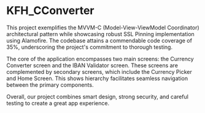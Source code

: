 # KFH_CConverter

This project exemplifies the MVVM-C (Model-View-ViewModel Coordinator) architectural pattern while showcasing robust SSL Pinning implementation using Alamofire. The codebase attains a commendable code coverage of 35%, underscoring the project's commitment to thorough testing.

The core of the application encompasses two main screens: the Currency Converter screen and the IBAN Validator screen. These screens are complemented by secondary screens, which include the Currency Picker and Home Screen. This shows hierarchy facilitates seamless navigation between the primary components.

Overall, our project combines smart design, strong security, and careful testing to create a great app experience.
